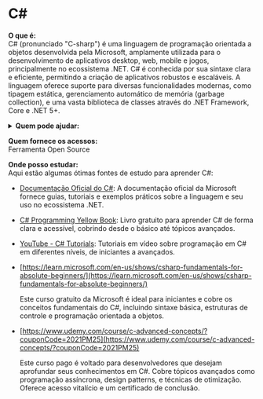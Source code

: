 # C\#

**O que é:**\
C# (pronunciado "C-sharp") é uma linguagem de programação orientada a objetos desenvolvida pela Microsoft, amplamente utilizada para o desenvolvimento de aplicativos desktop, web, mobile e jogos, principalmente no ecossistema .NET. C# é conhecida por sua sintaxe clara e eficiente, permitindo a criação de aplicativos robustos e escaláveis. A linguagem oferece suporte para diversas funcionalidades modernas, como tipagem estática, gerenciamento automático de memória (garbage collection), e uma vasta biblioteca de classes através do .NET Framework, Core e .NET 5+.

<details>

<summary><strong>Quem pode ajudar:</strong></summary>

![](../../.gitbook/assets/Rangel.png)![](../../.gitbook/assets/William.png)

![](../../.gitbook/assets/Levasseur.png)

</details>

**Quem fornece os acessos:**\
Ferramenta Open Source

**Onde posso estudar:**\
Aqui estão algumas ótimas fontes de estudo para aprender C#:

* [Documentação Oficial do C#](https://learn.microsoft.com/en-us/dotnet/csharp/): A documentação oficial da Microsoft fornece guias, tutoriais e exemplos práticos sobre a linguagem e seu uso no ecossistema .NET.
* [C# Programming Yellow Book](http://www.csharpcourse.com/): Livro gratuito para aprender C# de forma clara e acessível, cobrindo desde o básico até tópicos avançados.
* [YouTube - C# Tutorials](https://www.youtube.com/results?search_query=c%23+tutorials): Tutoriais em vídeo sobre programação em C# em diferentes níveis, de iniciantes a avançados.
*   [https://learn.microsoft.com/en-us/shows/csharp-fundamentals-for-absolute-beginners/](https://learn.microsoft.com/en-us/shows/csharp-fundamentals-for-absolute-beginners/)

    Este curso gratuito da Microsoft é ideal para iniciantes e cobre os conceitos fundamentais do C#, incluindo sintaxe básica, estruturas de controle e programação orientada a objetos.
*   [https://www.udemy.com/course/c-advanced-concepts/?couponCode=2021PM25](https://www.udemy.com/course/c-advanced-concepts/?couponCode=2021PM25)

    Este curso pago é voltado para desenvolvedores que desejam aprofundar seus conhecimentos em C#. Cobre tópicos avançados como programação assíncrona, design patterns, e técnicas de otimização. Oferece acesso vitalício e um certificado de conclusão.
